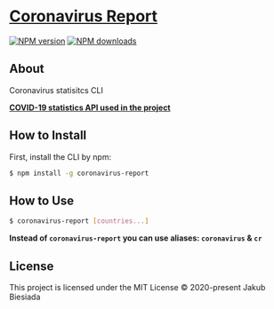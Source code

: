 # [Coronavirus Report](https://github.com/jb1905/coronavirus-report)

[![NPM version](http://img.shields.io/npm/v/coronavirus-report.svg?style=flat-square)](https://www.npmjs.com/package/coronavirus-report)
[![NPM downloads](http://img.shields.io/npm/dm/coronavirus-report.svg?style=flat-square)](https://www.npmjs.com/package/coronavirus-report)

## About
Coronavirus statisitcs CLI

**[COVID-19 statistics API used in the project](https://covid19.mathdro.id/api)**

## How to Install
First, install the CLI by npm:
```bash
$ npm install -g coronavirus-report
```

## How to Use
```bash
$ coronavirus-report [countries...]
```

**Instead of `coronavirus-report` you can use aliases: `coronavirus` & `cr`**

## License
This project is licensed under the MIT License © 2020-present Jakub Biesiada
